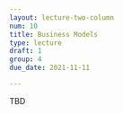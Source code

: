```yaml
---
layout: lecture-two-column
num: 10
title: Business Models
type: lecture
draft: 1
group: 4
due_date: 2021-11-11

---
```

TBD